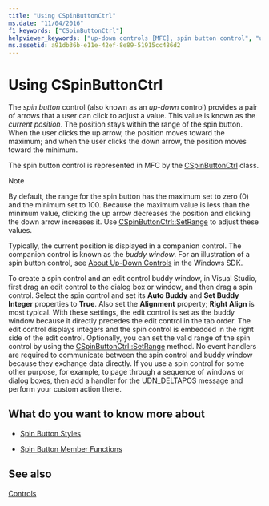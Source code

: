 ```yaml
---
title: "Using CSpinButtonCtrl"
ms.date: "11/04/2016"
f1_keywords: ["CSpinButtonCtrl"]
helpviewer_keywords: ["up-down controls [MFC], spin button control", "up-down controls", "spin button control", "CSpinButtonCtrl class [MFC], using"]
ms.assetid: a91db36b-e11e-42ef-8e89-51915cc486d2
---
```

# Using CSpinButtonCtrl

The *spin button* control (also known as an *up-down* control) provides a pair of arrows that a user can click to adjust a value. This value is known as the *current position*. The position stays within the range of the spin button. When the user clicks the up arrow, the position moves toward the maximum; and when the user clicks the down arrow, the position moves toward the minimum.

The spin button control is represented in MFC by the [CSpinButtonCtrl](../mfc/reference/cspinbuttonctrl-class.md) class.

> [!NOTE]
>  By default, the range for the spin button has the maximum set to zero (0) and the minimum set to 100. Because the maximum value is less than the minimum value, clicking the up arrow decreases the position and clicking the down arrow increases it. Use [CSpinButtonCtrl::SetRange](../mfc/reference/cspinbuttonctrl-class.md#setrange) to adjust these values.

Typically, the current position is displayed in a companion control. The companion control is known as the *buddy window*. For an illustration of a spin button control, see [About Up-Down Controls](/windows/desktop/Controls/up-down-controls) in the Windows SDK.

To create a spin control and an edit control buddy window, in Visual Studio, first drag an edit control to the dialog box or window, and then drag a spin control. Select the spin control and set its **Auto Buddy** and **Set Buddy Integer** properties to **True**. Also set the **Alignment** property; **Right Align** is most typical. With these settings, the edit control is set as the buddy window because it directly precedes the edit control in the tab order. The edit control displays integers and the spin control is embedded in the right side of the edit control. Optionally, you can set the valid range of the spin control by using the [CSpinButtonCtrl::SetRange](../mfc/reference/cspinbuttonctrl-class.md#setrange) method. No event handlers are required to communicate between the spin control and buddy window because they exchange data directly. If you use a spin control for some other purpose, for example, to page through a sequence of windows or dialog boxes, then add a handler for the UDN_DELTAPOS message and perform your custom action there.

## What do you want to know more about

- [Spin Button Styles](../mfc/spin-button-styles.md)

- [Spin Button Member Functions](../mfc/spin-button-member-functions.md)

## See also

[Controls](../mfc/controls-mfc.md)
